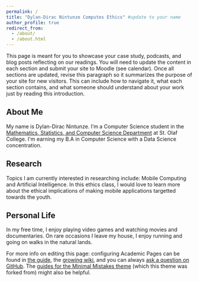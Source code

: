```yaml
---
permalink: /
title: "Dylan-Dirac Nintunze Computes Ethics" #update to your name
author_profile: true
redirect_from: 
  - /about/
  - /about.html
---
```


This page is meant for you to showcase your case study, podcasts, and blog posts reflecting on our readings. You will need to update the content in each section and submit your site to Moodle (see calendar). Once all sections are updated, revise this paragraph so it summarizes the purpose of your site for new visitors. This can include how to navigate it, what each section contains, and what someone should understand about your work just by reading this introduction.


About Me
---
My name is Dylan-Dirac Nintunze. I’m a Computer Science student in the [Mathematics, Statistics, and Computer Science Department](https://wp.stolaf.edu/mscs/) at St. Olaf College. I'm earning my B.A in Computer Science with a Data Science concentration. <!--- You can also talk about internships you've had [if applicable] -->

Research 
---
Topics I am currently interested in researching include: Mobile Computing and Artificial Intelligence. In this ethics class, I would love to learn more about the ethical implications of making mobile applications targetted towards the youth.

Personal Life
---
In my free time, I enjoy playing video games and watching movies and documentaries. On rare occasions I leave my house, I enjoy running and going on walks in the natural lands.


For more info on editing this page: configuring Academic Pages can be found in [the guide](https://academicpages.github.io/markdown/), the [growing wiki](https://github.com/academicpages/academicpages.github.io/wiki), and you can always [ask a question on GitHub](https://github.com/academicpages/academicpages.github.io/discussions). The [guides for the Minimal Mistakes theme](https://mmistakes.github.io/minimal-mistakes/docs/configuration/) (which this theme was forked from) might also be helpful.
